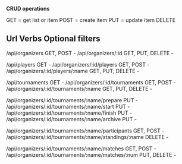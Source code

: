 **CRUD operations**

GET = get list or item
POST = create item
PUT = update item
DELETE

Url                                                         Verbs               Optional filters
------------------------------------------------------------------------------------------------------------------------

/api/organizers                                             GET, POST           -
/api/organizers/:id                                         GET, PUT, DELETE    -

/api/players                                                GET                 -
/api/organizers/:id/players                                 GET, POST           -
/api/organizers/:id/players/:name                           GET, PUT, DELETE    -

/api/tournaments                                            GET                 -
/api/organizers/:id/tournaments                             GET, POST           -
/api/organizers/:id/tournaments/:name                       GET, PUT, DELETE    -

/api/organizers/:id/tournaments/:name/prepare               PUT                 -
/api/organizers/:id/tournaments/:name/start                 PUT                 -
/api/organizers/:id/tournaments/:name/finish                PUT                 -
/api/organizers/:id/tournaments/:name/archive               PUT                 -

/api/organizers/:id/tournaments/:name/participants          GET, POST           -
/api/organizers/:id/tournaments/:name/standings/:name       DELETE              -

/api/organizers/:id/tournaments/:name/matches               GET, POST           -
/api/organizers/:id/tournaments/:name/matches/:num          PUT, DELETE         -
